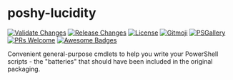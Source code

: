 # poshy-lucidity

[![Validate Changes](https://github.com/pwshrc/poshy-lucidity/actions/workflows/validate.yml/badge.svg)](https://github.com/pwshrc/poshy-lucidity/actions/workflows/validate.yml)
[![Release Changes](https://github.com/pwshrc/poshy-lucidity/actions/workflows/release.yml/badge.svg)](https://github.com/pwshrc/poshy-lucidity/actions/workflows/release.yml)
[![License](https://img.shields.io/github/license/pwshrc/poshy-lucidity)](./LICENSE.txt)
[![Gitmoji](https://img.shields.io/badge/gitmoji-%20😜%20😍-FFDD67.svg?style=flat-square)](https://gitmoji.carloscuesta.me/)
[![PSGallery](https://img.shields.io/powershellgallery/dt/poshy-lucidity.svg)](https://www.powershellgallery.com/packages/poshy-lucidity)
[![PRs Welcome](https://img.shields.io/badge/PRs-welcome-brightgreen.svg?style=flat-square)](http://makeapullrequest.com)
[![Awesome Badges](https://img.shields.io/badge/badges-awesome-green.svg)](https://github.com/Naereen/badges)

Convenient general-purpose cmdlets to help you write your PowerShell scripts - the "batteries" that should have been included in the original packaging.